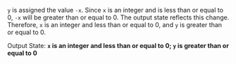 `y` is assigned the value `-x`. Since `x` is an integer and is less than or equal to 0, `-x` will be greater than or equal to 0. The output state reflects this change. Therefore, `x` is an integer and less than or equal to 0, and `y` is greater than or equal to 0.

Output State: **`x` is an integer and less than or equal to 0; `y` is greater than or equal to 0**
